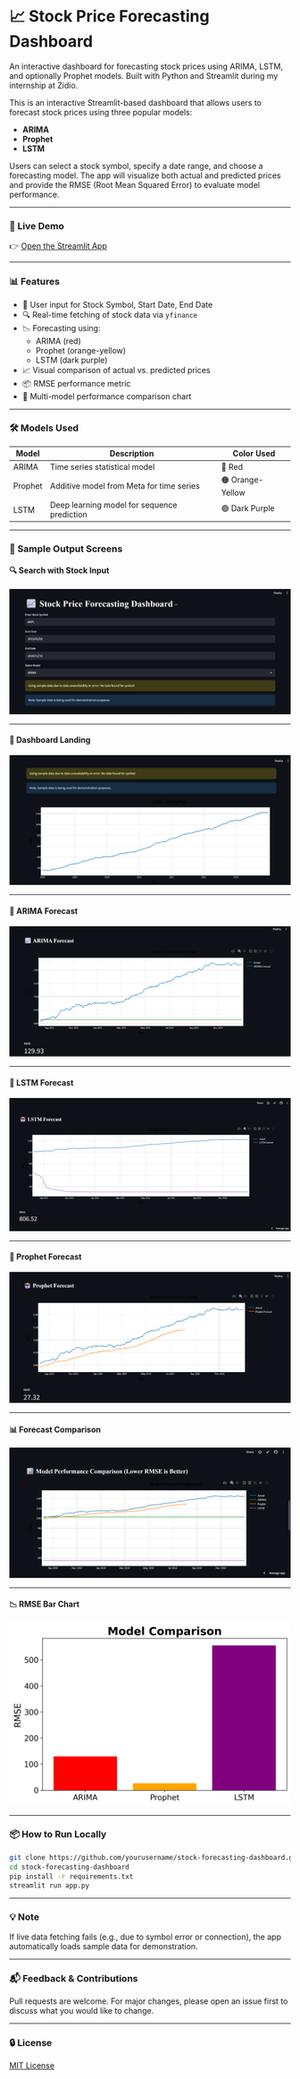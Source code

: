 # 📈 Stock Price Forecasting Dashboard
 
An interactive dashboard for forecasting stock prices using ARIMA, LSTM, and optionally Prophet models. Built with Python and Streamlit during my internship at Zidio.

This is an interactive Streamlit-based dashboard that allows users to forecast stock prices using three popular models:
- **ARIMA**
- **Prophet**
- **LSTM**

Users can select a stock symbol, specify a date range, and choose a forecasting model. The app will visualize both actual and predicted prices and provide the RMSE (Root Mean Squared Error) to evaluate model performance.

---

### 🔗 Live Demo

👉 [Open the Streamlit App](https://stock-forecasting-dashboard-cqxxhtpwbxs4yer9s62v3f.streamlit.app/)

---

### 📊 Features

- 📌 User input for Stock Symbol, Start Date, End Date  
- 🔍 Real-time fetching of stock data via `yfinance`  
- 📉 Forecasting using:
  - ARIMA (red)
  - Prophet (orange-yellow)
  - LSTM (dark purple)
- 📈 Visual comparison of actual vs. predicted prices  
- 📦 RMSE performance metric  
- 🧠 Multi-model performance comparison chart  

---

### 🛠️ Models Used

| Model    | Description                                      | Color Used      |
|----------|--------------------------------------------------|-----------------|
| ARIMA    | Time series statistical model                    | 🔴 Red          |
| Prophet  | Additive model from Meta for time series         | 🟠 Orange-Yellow|
| LSTM     | Deep learning model for sequence prediction      | 🟣 Dark Purple  |

---

### 🧪 Sample Output Screens

#### 🔍 Search with Stock Input

![Input Form](./0.png)

---

#### 🎯 Dashboard Landing

![Dashboard](./00.png)

---

#### 📕 ARIMA Forecast

![ARIMA](./1.png)

---

#### 📘 LSTM Forecast

![LSTM](./2.png)

---

#### 📙 Prophet Forecast

![Prophet](./3.png)

---

#### 📊 Forecast Comparison

![Forecast Comparison](./4.png)

---

#### 📉 RMSE Bar Chart

![RMSE Comparison](./5.png)

---

### 📦 How to Run Locally

```bash
git clone https://github.com/yourusername/stock-forecasting-dashboard.git
cd stock-forecasting-dashboard
pip install -r requirements.txt
streamlit run app.py
```

---

### 💡 Note

If live data fetching fails (e.g., due to symbol error or connection), the app automatically loads sample data for demonstration.

---

### 📬 Feedback & Contributions

Pull requests are welcome. For major changes, please open an issue first to discuss what you would like to change.

---

### 🔒 License

[MIT License](LICENSE)
